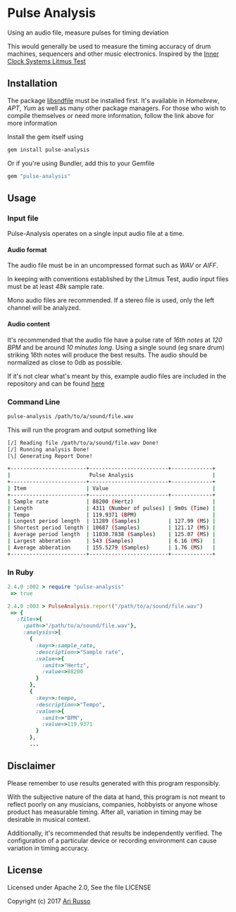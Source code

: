 # Pulse Analysis

Using an audio file, measure pulses for timing deviation

This would generally be used to measure the timing accuracy of drum machines, sequencers and other music electronics.  Inspired by the [Inner Clock Systems Litmus Test](http://innerclocksystems.com/New%20ICS%20Litmus.html)

## Installation

The package [libsndfile](https://github.com/erikd/libsndfile) must be installed first.  It's available in *Homebrew*, *APT*, *Yum* as well as many other package managers. For those who wish to compile themselves or need more information, follow the link above for more information

Install the gem itself using

```sh
gem install pulse-analysis
```

Or if you're using Bundler, add this to your Gemfile

```ruby
gem "pulse-analysis"
```

## Usage

### Input file

Pulse-Analysis operates on a single input audio file at a time.

#### Audio format

The audio file must be in an uncompressed format such as *WAV* or *AIFF*.

In keeping with conventions established by the Litmus Test, audio input files must be at least *48k* sample rate.  

Mono audio files are recommended.  If a stereo file is used, only the left channel will be analyzed.

#### Audio content

It's recommended that the audio file have a pulse rate of *16th notes* at *120 BPM* and be around *10 minutes long*. Using a single sound (eg snare drum) striking 16th notes will produce the best results.  The audio should be normalized as close to 0db as possible. 

If it's not clear what's meant by this, example audio files are included in the repository and can be found [here](https://github.com/arirusso/pulse-analysis/tree/master/spec/media)

### Command Line

```sh
pulse-analysis /path/to/a/sound/file.wav
```

This will run the program and output something like

```sh
[/] Reading file /path/to/a/sound/file.wav Done!
[/] Running analysis Done!
[\] Generating Report Done!

+------------------------+-------------------------+-------------+
|                         Pulse Analysis                         |
+------------------------+-------------------------+-------------+
| Item                   | Value                                 |
+------------------------+-------------------------+-------------+
| Sample rate            | 88200 (Hertz)                         |
| Length                 | 4311 (Number of pulses) | 9m0s (Time) |
| Tempo                  | 119.9371 (BPM)                        |
| Longest period length  | 11289 (Samples)         | 127.99 (MS) |
| Shortest period length | 10687 (Samples)         | 121.17 (MS) |
| Average period length  | 11030.7838 (Samples)    | 125.07 (MS) |
| Largest abberation     | 543 (Samples)           | 6.16 (MS)   |
| Average abberation     | 155.5279 (Samples)      | 1.76 (MS)   |
+------------------------+-------------------------+-------------+
```

### In Ruby

```ruby
2.4.0 :002 > require "pulse-analysis"
 => true

2.4.0 :003 > PulseAnalysis.report("/path/to/a/sound/file.wav")
 => {
   :file=>{
     :path=>"/path/to/a/sound/file.wav"},
     :analysis=>[
       {
         :key=>:sample_rate,
         :description=>"Sample rate",
         :value=>{
           :unit=>"Hertz",
           :value=>88200
         }
       },
       {
         :key=>:tempo,
         :description=>"Tempo",
         :value=>{
           :unit=>"BPM",
           :value=>119.9371
         }
       },
       ...
```

## Disclaimer

Please remember to use results generated with this program responsibly.  

With the subjective nature of the data at hand, this program is not meant to reflect poorly on any musicians, companies, hobbyists or anyone whose product has measurable timing.  After all, variation in timing may be desirable in musical context.

Additionally, it's recommended that results be independently verified.  The configuration of a particular device or recording environment can cause variation in timing accuracy.

## License

Licensed under Apache 2.0, See the file LICENSE

Copyright (c) 2017 [Ari Russo](http://arirusso.com)
